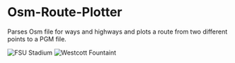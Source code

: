 # Osm-Route-Plotter


Parses Osm file for ways and highways and plots a route from two different points to a PGM file.

![FSU Stadium](https://raw.githubusercontent.com/DevinM6/Osm-Route-Plotter/master/images/FSUStadium.png)
![Westcott Fountaint](https://raw.githubusercontent.com/DevinM6/Osm-Route-Plotter/master/images/WestcottFountain.png)
